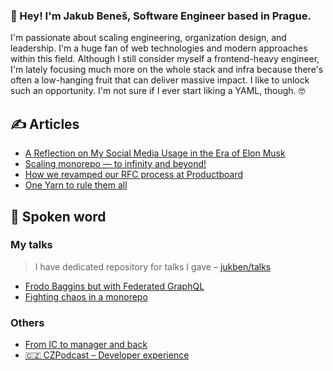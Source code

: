 ### 👋 Hey! I'm Jakub Beneš, Software Engineer based in Prague.

I'm passionate about scaling engineering, organization design, and leadership. I'm a huge fan of web technologies and modern approaches within this field. Although I still consider myself a frontend-heavy engineer, I'm lately focusing much more on the whole stack and infra because there's often a low-hanging fruit that can deliver massive impact. I like to unlock such an opportunity. I'm not sure if I ever start liking a YAML, though. 🤓

## ✍️ Articles
<!-- last–articles/start --> 
- [A Reflection on My Social Media Usage in the Era of Elon Musk](https://jukben.codes/a-reflection-on-my-social-media-usage-in-the-era-of-elon-musk)
- [Scaling monorepo — to infinity and beyond!](https://jukben.codes/scaling-monorepo-to-infinity-and-beyond)
- [How we revamped our RFC process at Productboard](https://jukben.codes/how-we-revamped-our-rfc-process-at-productboard)
- [One Yarn to rule them all](https://jukben.codes/one-yarn-to-rule-them-all)
<!-- last–articles/end --> 

## 🎤 Spoken word

### My talks
> I have dedicated repository for talks I gave – [jukben/talks](https://github.com/jukben/talks)

- [Frodo Baggins but with Federated GraphQL](https://www.youtube.com/watch?v=2pNw4dKxFrk)
- [Fighting chaos in a monorepo](https://www.youtube.com/watch?v=qjcwXQCxQb4)

### Others
- [From IC to manager and back](https://www.youtube.com/watch?v=RGyCmnO7iUk)
- [🇨🇿 CZPodcast – Developer experience](https://open.spotify.com/episode/1se7TC0Ck8cNSHwarhE05r?si=8f5a5c5179104bf5)
